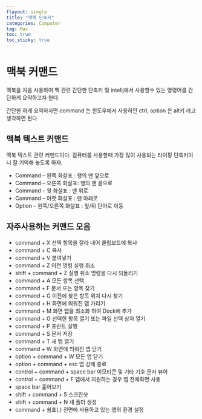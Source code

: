 ```yaml
---
flayout: single
title: "맥북 단축키"
categories: Computer
tag: Mac
toc: true
toc_sticky: true
---
```




#  맥북 커맨드

맥북을 처음 사용하여 맥 관련 간단한 단축키 및 intellj에서 사용할수 있는 명령어를 간단하게 요약하고자 한다.

간단한 하게 요약하자면 command 는 윈도우에서 사용하던 ctrl, option 은 alt키 라고 생각하면 된다



##  맥북 텍스트 커맨드

 맥북 텍스트 관련 커맨드이다. 컴퓨터를 사용할때 가장 많이 사용되는 타이핑 단축키이니 잘 기억해 놓도록 하자.

- Command – 왼쪽 화살표 : 행의 맨 앞으로 
- Command – 오른쪽 화살표: 행의 맨 끝으로
- Command – 윗 화살표 : 맨 위로 
- Command – 아랫 화살표 : 맨 아래로 
- Option – 왼쪽/오른쪽 화살표 : 앞/뒤 단어로 이동 



##  자주사용하는 커맨드 모음

- command + X 선택 항목을 잘라 내어 클립보드에 복사
- command + C 복사
- command + V 붙여넣기
- command + Z 이전 명령 실행 취소
- shift + command + Z 실행 취소 명령을 다시 되돌리기
- command + A 모든 항목 선택
- command + F 문서 또는 항목 찾기
- command + G 이전에 찾은 항목 위치 다시 찾기
- command + H 화면에 띄워진 앱 가리기
- command + M 화면 앱을 최소화 하여 Dock에 추가
- command + O 선택한 항목 열기 또는 파일 선택 상자 열기
- command + P 프린트 실행
- command + S 문서 저장
- command + T 새 탭 열기
- command + W 화면에 띄워진 앱 닫기
- option + command + W 모든 앱 닫기
- option + command + esc 앱 강제 종료
- control + command + space bar 이모티콘 및 기타 기호 문자 뷰어
- control + command + F 앱에서 지원하는 경우 앱 전체화면 사용
- space bar 훑어보기
- shift + command + 5 스크린샷
- shift + command + N 새 폴더 생성
- command + 쉼표(,) 전면에 사용하고 있는 앱의 환경 설정
